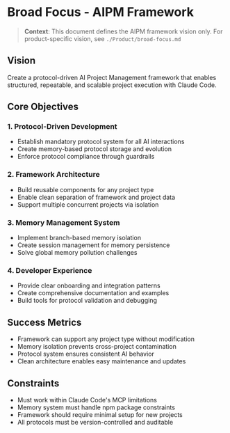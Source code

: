 # Broad Focus - AIPM Framework

> **Context**: This document defines the AIPM framework vision only. For product-specific vision, see `./Product/broad-focus.md`

## Vision
Create a protocol-driven AI Project Management framework that enables structured, repeatable, and scalable project execution with Claude Code.

## Core Objectives

### 1. Protocol-Driven Development
- Establish mandatory protocol system for all AI interactions
- Create memory-based protocol storage and evolution
- Enforce protocol compliance through guardrails

### 2. Framework Architecture
- Build reusable components for any project type
- Enable clean separation of framework and project data
- Support multiple concurrent projects via isolation

### 3. Memory Management System
- Implement branch-based memory isolation
- Create session management for memory persistence
- Solve global memory pollution challenges

### 4. Developer Experience
- Provide clear onboarding and integration patterns
- Create comprehensive documentation and examples
- Build tools for protocol validation and debugging

## Success Metrics
- Framework can support any project type without modification
- Memory isolation prevents cross-project contamination
- Protocol system ensures consistent AI behavior
- Clean architecture enables easy maintenance and updates

## Constraints
- Must work within Claude Code's MCP limitations
- Memory system must handle npm package constraints
- Framework should require minimal setup for new projects
- All protocols must be version-controlled and auditable